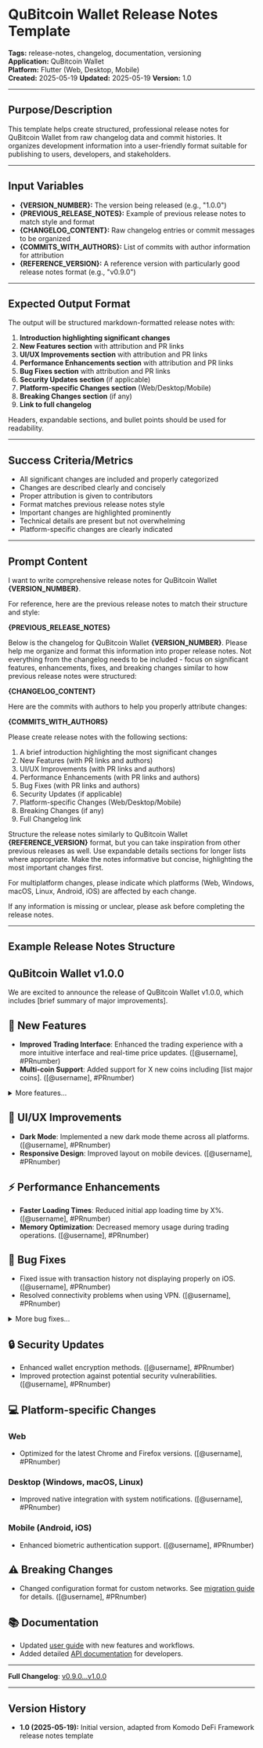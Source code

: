 # QuBitcoin Wallet Release Notes Template

**Tags:** release-notes, changelog, documentation, versioning  
**Application:** QuBitcoin Wallet  
**Platform:** Flutter (Web, Desktop, Mobile)  
**Created:** 2025-05-19
**Updated:** 2025-05-19
**Version:** 1.0

---

## Purpose/Description

This template helps create structured, professional release notes for QuBitcoin Wallet from raw changelog data and commit histories. It organizes development information into a user-friendly format suitable for publishing to users, developers, and stakeholders.

---

## Input Variables

- **{VERSION_NUMBER}:** The version being released (e.g., "1.0.0")
- **{PREVIOUS_RELEASE_NOTES}:** Example of previous release notes to match style and format
- **{CHANGELOG_CONTENT}:** Raw changelog entries or commit messages to be organized
- **{COMMITS_WITH_AUTHORS}:** List of commits with author information for attribution
- **{REFERENCE_VERSION}:** A reference version with particularly good release notes format (e.g., "v0.9.0")

---

## Expected Output Format

The output will be structured markdown-formatted release notes with:

1. **Introduction highlighting significant changes**
2. **New Features section** with attribution and PR links
3. **UI/UX Improvements section** with attribution and PR links
4. **Performance Enhancements section** with attribution and PR links
5. **Bug Fixes section** with attribution and PR links
6. **Security Updates section** (if applicable)
7. **Platform-specific Changes section** (Web/Desktop/Mobile)
8. **Breaking Changes section** (if any)
9. **Link to full changelog**

Headers, expandable sections, and bullet points should be used for readability.

---

## Success Criteria/Metrics

- All significant changes are included and properly categorized
- Changes are described clearly and concisely
- Proper attribution is given to contributors
- Format matches previous release notes style
- Important changes are highlighted prominently
- Technical details are present but not overwhelming
- Platform-specific changes are clearly indicated

---

## Prompt Content

I want to write comprehensive release notes for QuBitcoin Wallet **{VERSION_NUMBER}**.

For reference, here are the previous release notes to match their structure and style:

**{PREVIOUS_RELEASE_NOTES}**

Below is the changelog for QuBitcoin Wallet **{VERSION_NUMBER}**. Please help me organize and format this information into proper release notes. Not everything from the changelog needs to be included - focus on significant features, enhancements, fixes, and breaking changes similar to how previous release notes were structured:

**{CHANGELOG_CONTENT}**

Here are the commits with authors to help you properly attribute changes:

**{COMMITS_WITH_AUTHORS}**

Please create release notes with the following sections:

1. A brief introduction highlighting the most significant changes
2. New Features (with PR links and authors)
3. UI/UX Improvements (with PR links and authors)
4. Performance Enhancements (with PR links and authors)
5. Bug Fixes (with PR links and authors)
6. Security Updates (if applicable)
7. Platform-specific Changes (Web/Desktop/Mobile)
8. Breaking Changes (if any)
9. Full Changelog link

Structure the release notes similarly to QuBitcoin Wallet **{REFERENCE_VERSION}** format, but you can take inspiration from other previous releases as well. Use expandable details sections for longer lists where appropriate. Make the notes informative but concise, highlighting the most important changes first.

For multiplatform changes, please indicate which platforms (Web, Windows, macOS, Linux, Android, iOS) are affected by each change.

If any information is missing or unclear, please ask before completing the release notes.

---

## Example Release Notes Structure

## QuBitcoin Wallet v1.0.0

We are excited to announce the release of QuBitcoin Wallet v1.0.0, which includes [brief summary of major improvements].

## 🚀 New Features

- **Improved Trading Interface**: Enhanced the trading experience with a more intuitive interface and real-time price updates. ([@username], #PRnumber)
- **Multi-coin Support**: Added support for X new coins including [list major coins]. ([@username], #PRnumber)

<details>
<summary>More features...</summary>

- Additional feature 1 ([@username], #PRnumber)
- Additional feature 2 ([@username], #PRnumber)
</details>

## 🎨 UI/UX Improvements

- **Dark Mode**: Implemented a new dark mode theme across all platforms. ([@username], #PRnumber)
- **Responsive Design**: Improved layout on mobile devices. ([@username], #PRnumber)

## ⚡ Performance Enhancements

- **Faster Loading Times**: Reduced initial app loading time by X%. ([@username], #PRnumber)
- **Memory Optimization**: Decreased memory usage during trading operations. ([@username], #PRnumber)

## 🐛 Bug Fixes

- Fixed issue with transaction history not displaying properly on iOS. ([@username], #PRnumber)
- Resolved connectivity problems when using VPN. ([@username], #PRnumber)

<details>
<summary>More bug fixes...</summary>

- Additional bug fix 1 ([@username], #PRnumber)
- Additional bug fix 2 ([@username], #PRnumber)
</details>

## 🔒 Security Updates

- Enhanced wallet encryption methods. ([@username], #PRnumber)
- Improved protection against potential security vulnerabilities. ([@username], #PRnumber)

## 💻 Platform-specific Changes

### Web

- Optimized for the latest Chrome and Firefox versions. ([@username], #PRnumber)

### Desktop (Windows, macOS, Linux)

- Improved native integration with system notifications. ([@username], #PRnumber)

### Mobile (Android, iOS)

- Enhanced biometric authentication support. ([@username], #PRnumber)

## ⚠️ Breaking Changes

- Changed configuration format for custom networks. See [migration guide](#) for details. ([@username], #PRnumber)

## 📚 Documentation

- Updated [user guide](#) with new features and workflows.
- Added detailed [API documentation](#) for developers.

---

**Full Changelog**: [v0.9.0...v1.0.0](https://github.com/KomodoPlatform/komodo-wallet/compare/v0.9.0...v1.0.0)

---

## Version History

- **1.0 (2025-05-19):** Initial version, adapted from Komodo DeFi Framework release notes template
